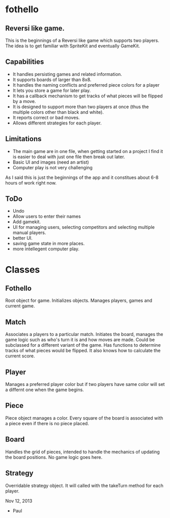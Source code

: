 fothello
========

Reversi like game.
-----------------

This is the beginnings of a Reversi like game which supports two players. The idea is to get familiar with 
SpriteKit and eventually GameKit. 

Capabilities
------------
* It handles persisting games and related information. 
* It supports boards of larger than 8x8. 
* It handles the naming conflicts and preferred piece colors for a player
* It lets you store a game for later play.
* It has a callback mechanism to get tracks of what pieces will be flipped by a move.
* It is designed to support more than two players at once (thus the multiple colors other than black and white). 
* It reports correct or bad moves. 
* Allows different strategies for each player. 

Limitations
-----------
* The main game are in one file, when getting started on a project I find it is easier to deal with just one
  file then break out later.
* Basic UI and images (need an artist)
* Computer play is not very challenging

As I said this is just the beginnings of the app and it constitues about 6-8 hours of work right now. 

ToDo
----
* Undo
* Allow users to enter their names
* Add gamekit.
* UI for managing users, selecting competitors and selecting multiple manual players. 
* better UI. 
* saving game state in more places. 
* more intellegent computer play.

Classes
=======

Fothello
--------
Root object for game. Initializes objects. Manages players, games and current game.

Match
----
Associates a players to a particular match. Initiates the board, manages the game logic such as who's turn it
is and how moves are made. Could be subclassed for a different variant of the game. Has functions to determine
tracks of what pieces would be flipped. It also knows how to calculate the current score. 

Player
------
Manages a preferred player color but if two players have same color will set a differnt one when the game
begins.

Piece
-----
Piece object manages a color. Every square of the board is associated with a piece even if there is no piece 
placed. 

Board
-----
Handles the grid of pieces, intended to handle the mechanics of updating the board positions. No game logic
goes here. 

Strategy
--------
Overridable strategy object. It will called with the takeTurn method for each player. 

Nov 12, 2013
- Paul
